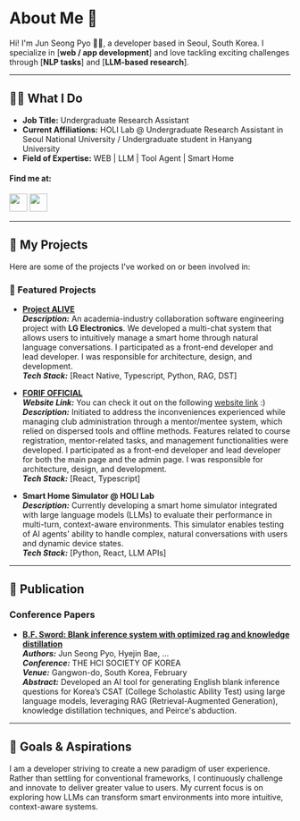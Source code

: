 # About Me 👋  

Hi! I'm Jun Seong Pyo 🙋‍♂️, a developer based in Seoul, South Korea. I specialize in [**web / app development**] and love tackling exciting challenges through [**NLP tasks**] and [**LLM-based research**].  

---  

## 👨‍💻 What I Do  

- **Job Title:** Undergraduate Research Assistant  
- **Current Affiliations:** HOLI Lab @ Undergraduate Research Assistant in Seoul National University / Undergraduate student in Hanyang University
- **Field of Expertise:** WEB | LLM | Tool Agent | Smart Home 

#### Find me at:
<div style={{ display: "flex", flex-direction: "row", gap: 16, align-items: "center" }}>
    <a href="https://www.linkedin.com/in/%EC%A4%80%EC%84%B1-%ED%91%9C-760086267" target="_blank"><img width="32" height="32" src="https://github.com/user-attachments/assets/fa839108-1f9c-4683-9b95-eab1d33f8f93" /></a>
    <a href="https://github.com/standardwish/standardwish" target="_blank"><img width="32" height="32" src="https://github.com/user-attachments/assets/4b91e83d-fbcc-4ca8-857c-a5924428f4db" /></a>
</div>  

---  

## 🌟 My Projects  

Here are some of the projects I've worked on or been involved in:  

### 🚀 Featured Projects  

- **[Project ALIVE](https://github.com/SWE-ALIVE)**    
  **_Description:_** An academia-industry collaboration software engineering project with **LG Electronics**. We developed a multi-chat system that allows users to intuitively manage a smart home through natural language conversations. I participated as a front-end developer and lead developer. I was responsible for architecture, design, and development.    
  **_Tech Stack:_** [React Native, Typescript, Python, RAG, DST]  

- **[FORIF OFFICIAL](https://github.com/forif-npo/forif-official)**  
  **_Website Link:_** You can check it out on the following [website link](https://forif.org) :)    
  **_Description:_** Initiated to address the inconveniences experienced while managing club administration through a mentor/mentee system, which relied on dispersed tools and offline methods. Features related to course registration, mentor-related tasks, and management functionalities were developed. I participated as a front-end developer and lead developer for both the main page and the admin page. I was responsible for architecture, design, and development.  
  **_Tech Stack:_** [React, Typescript]    

- **Smart Home Simulator @ HOLI Lab**  
  **_Description:_** Currently developing a smart home simulator integrated with large language models (LLMs) to evaluate their performance in multi-turn, context-aware environments. This simulator enables testing of AI agents' ability to handle complex, natural conversations with users and dynamic device states.  
  **_Tech Stack:_** [Python, React, LLM APIs]  

---  

## 📖 Publication  

### Conference Papers  
- **[B.F. Sword: Blank inference system with optimized rag and knowledge distillation](https://www.dbpia.co.kr/journal/articleDetail?nodeId=NODE12131510)**    
  **_Authors:_** Jun Seong Pyo, Hyejin Bae, ...    
  **_Conference:_** THE HCI SOCIETY OF KOREA    
  **_Venue:_** Gangwon-do, South Korea, February    
  **_Abstract:_** Developed an AI tool for generating English blank inference questions for Korea’s CSAT (College Scholastic Ability Test) using large language models, leveraging RAG (Retrieval-Augmented Generation), knowledge distillation techniques, and Peirce's abduction.  

---  

## 🎯 Goals & Aspirations  

I am a developer striving to create a new paradigm of user experience. Rather than settling for conventional frameworks, I continuously challenge and innovate to deliver greater value to users. My current focus is on exploring how LLMs can transform smart environments into more intuitive, context-aware systems.  
